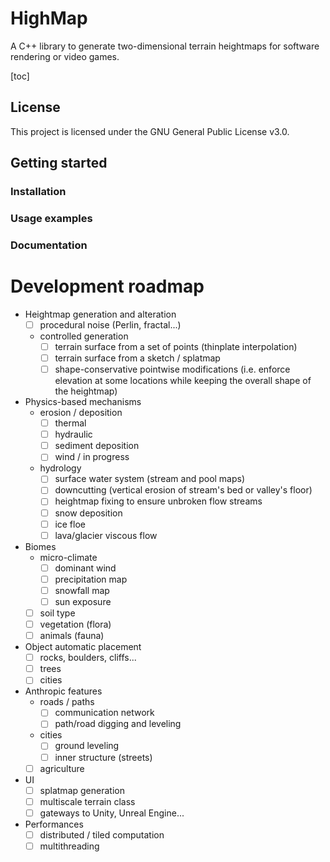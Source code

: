 # HighMap

A C++ library to generate two-dimensional terrain heightmaps for software rendering or video games.

[toc]

## License

This project is licensed under the GNU General Public License v3.0.

## Getting started

### Installation

### Usage examples

### Documentation

# Development roadmap

- Heightmap generation and alteration
  - [ ] procedural noise (Perlin, fractal...)
  - controlled generation
    - [ ] terrain surface from a set of points (thinplate interpolation)
    - [ ] terrain surface from a sketch / splatmap
    - [ ] shape-conservative pointwise modifications (i.e. enforce elevation at some locations while keeping the overall shape of the heightmap)
- Physics-based mechanisms
  - erosion / deposition
    - [ ] thermal
    - [ ] hydraulic
    - [ ] sediment deposition
    - [ ] wind / in progress
  - hydrology
    - [ ] surface water system (stream and pool maps)
    - [ ] downcutting (vertical erosion of stream's bed or valley's floor)
    - [ ] heightmap fixing to ensure unbroken flow streams
    - [ ] snow deposition
    - [ ] ice floe
    - [ ] lava/glacier viscous flow
- Biomes
  - micro-climate
    - [ ] dominant wind
    - [ ] precipitation map
    - [ ] snowfall map
    - [ ] sun exposure
  - [ ] soil type
  - [ ] vegetation (flora)
  - [ ] animals (fauna)
- Object automatic placement
  - [ ] rocks, boulders, cliffs...
  - [ ] trees
  - [ ] cities
- Anthropic features
  - roads / paths
    - [ ] communication network
    - [ ] path/road digging and leveling
  - cities
    - [ ] ground leveling
    - [ ] inner structure (streets)
  - [ ] agriculture
- UI
  - [ ] splatmap generation
  - [ ] multiscale terrain class
  - [ ] gateways to Unity, Unreal Engine...
- Performances
  - [ ] distributed / tiled computation
  - [ ] multithreading
